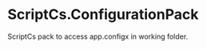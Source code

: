 ScriptCs.ConfigurationPack
==========================

ScriptCs pack to access app.configx in working folder.
